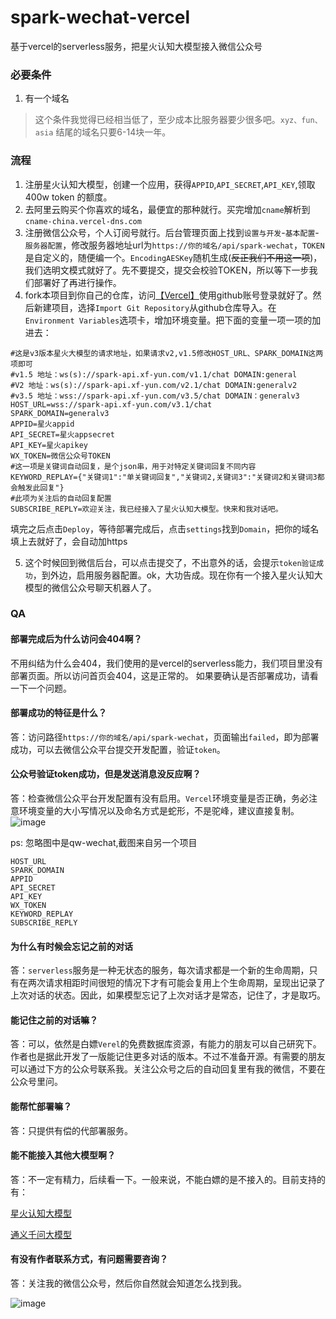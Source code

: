 # spark-wechat-vercel
基于vercel的serverless服务，把星火认知大模型接入微信公众号

### 必要条件

1. 有一个域名

>这个条件我觉得已经相当低了，至少成本比服务器要少很多吧。`xyz、fun、asia` 结尾的域名只要6-14块一年。

### 流程

1. 注册星火认知大模型，创建一个应用，获得`APPID`,`API_SECRET`,`API_KEY`,领取400w token 的额度。
2. 去阿里云购买个你喜欢的域名，最便宜的那种就行。买完增加`cname`解析到`cname-china.vercel-dns.com`
3. 注册微信公众号，个人订阅号就行。后台管理页面上找到`设置与开发`-`基本配置`-`服务器配置`，修改服务器地址url为`https://你的域名/api/spark-wechat`，`TOKEN`是自定义的，随便编一个。`EncodingAESKey`随机生成(~~反正我们不用这一项~~)，我们选明文模式就好了。先不要提交，提交会校验TOKEN，所以等下一步我们部署好了再进行操作。
4. fork本项目到你自己的仓库，访问[【Vercel】](https://vercel.com/)使用github账号登录就好了。然后新建项目，选择`Import Git Repository`从github仓库导入。在`Environment Variables`选项卡，增加环境变量。把下面的变量一项一项的加进去：
```
#这是v3版本星火大模型的请求地址，如果请求v2,v1.5修改HOST_URL、SPARK_DOMAIN这两项即可
#v1.5 地址：ws(s)://spark-api.xf-yun.com/v1.1/chat DOMAIN:general
#V2 地址：ws(s)://spark-api.xf-yun.com/v2.1/chat DOMAIN:generalv2
#v3.5 地址：wss://spark-api.xf-yun.com/v3.5/chat DOMAIN：generalv3
HOST_URL=wss://spark-api.xf-yun.com/v3.1/chat
SPARK_DOMAIN=generalv3
APPID=星火appid
API_SECRET=星火appsecret
API_KEY=星火apikey
WX_TOKEN=微信公众号TOKEN
#这一项是关键词自动回复，是个json串，用于对特定关键词回复不同内容
KEYWORD_REPLAY={"关键词1":"单关键词回复","关键词2,关键词3":"关键词2和关键词3都会触发此回复"}
#此项为关注后的自动回复配置
SUBSCRIBE_REPLY=欢迎关注，我已经接入了星火认知大模型。快来和我对话吧。
```
填完之后点击`Deploy`，等待部署完成后，点击`settings`找到`Domain`，把你的域名填上去就好了，会自动加https

5. 这个时候回到微信后台，可以点击提交了，不出意外的话，会提示`token验证成功`，到外边，启用服务器配置。ok，大功告成。现在你有一个接入星火认知大模型的微信公众号聊天机器人了。

### QA
#### 部署完成后为什么访问会404啊？

不用纠结为什么会404，我们使用的是vercel的serverless能力，我们项目里没有部署页面。所以访问首页会404，这是正常的。
如果要确认是否部署成功，请看一下一个问题。

#### 部署成功的特征是什么？

答：访问路径`https://你的域名/api/spark-wechat`，页面输出`failed`，即为部署成功，可以去微信公众平台提交开发配置，验证`token`。

#### 公众号验证token成功，但是发送消息没反应啊？

答：检查微信公众平台开发配置有没有启用。`Vercel`环境变量是否正确，务必注意环境变量的大小写情况以及命名方式是蛇形，不是驼峰，建议直接复制。
![image](https://github.com/SuxueCode/WechatBakTool/assets/30895030/d9312742-51ed-408a-a98e-f1ce776f7664)

ps: 忽略图中是qw-wechat,截图来自另一个项目

```
HOST_URL
SPARK_DOMAIN
APPID
API_SECRET
API_KEY
WX_TOKEN
KEYWORD_REPLAY
SUBSCRIBE_REPLY
```
#### 为什么有时候会忘记之前的对话

答：`serverless`服务是一种无状态的服务，每次请求都是一个新的生命周期，只有在两次请求相距时间很短的情况下才有可能会复用上个生命周期，呈现出记录了上次对话的状态。因此，如果模型忘记了上次对话才是常态，记住了，才是取巧。

#### 能记住之前的对话嘛？

答：可以，依然是白嫖`Verel`的免费数据库资源，有能力的朋友可以自己研究下。作者也是据此开发了一版能记住更多对话的版本。不过不准备开源。有需要的朋友可以通过下方的公众号联系我。关注公众号之后的自动回复里有我的微信，不要在公众号里问。

#### 能帮忙部署嘛？

答：只提供有偿的代部署服务。

#### 能不能接入其他大模型啊？

答：不一定有精力，后续看一下。一般来说，不能白嫖的是不接入的。目前支持的有：

[星火认知大模型](https://github.com/LuhangRui/spark-wechat-vercel)

[通义千问大模型](https://github.com/LuhangRui/qw-wechat-vercel)


#### 有没有作者联系方式，有问题需要咨询？

答：关注我的微信公众号，然后你自然就会知道怎么找到我。

![image](https://github.com/SuxueCode/WechatBakTool/assets/30895030/0a508949-ca25-4394-9d51-062c5334d020)
